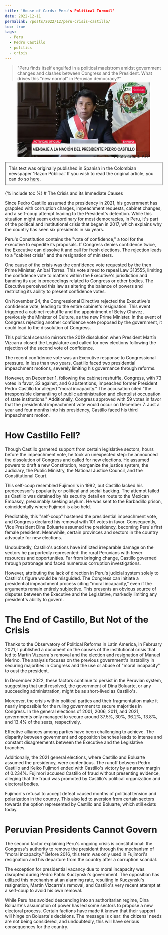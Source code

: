 ```yaml
---
title: 'House of Cards: Peru's Political Turmoil'
date: 2022-12-11
permalink: /posts/2022/12/peru-crisis-castillo/
toc: true
tags:
  - Peru
  - Pedro Castillo
  - politics
  - crisis
---
```

> "Peru finds itself engulfed in a political maelstrom amidst government changes and clashes between Congress and the President. What drives this "new normal" in Peruvian democracy?"

<div style="text-align: center;">
  <figure style="display: inline-block; text-align: center; margin-top: -10px;">
    <img src="/images/castillo-coup.jpg" style="display: block;">
    <figcaption style="margin-top: -10px; text-align: right;">Photo credit: AFP</figcaption>
  </figure>
</div>
<div style="border: 2px solid grey; padding: 10px; margin-top: -5px; margin-bottom: 0px;">
This text was originally published in Spanish in the Colombian newspaper 'Razon Pública.' If you wish to read the original article, you can do so <a href="https://razonpublica.com/castillo-de-naipes/">here</a>.
</div>
<br>
{% include toc %}
# The Crisis and its Immediate Causes

Since Pedro Castillo assumed the presidency in 2021, his government has grappled with corruption charges, impeachment requests, cabinet changes, and a self-coup attempt leading to the President's detention. While this situation might seem extraordinary for most democracies, in Peru, it's part of the political and institutional crisis that began in 2017, which explains why the country has seen six presidents in six years.

Peru's Constitution contains the "vote of confidence," a tool for the executive to expedite its proposals. If Congress denies confidence twice, the Executive can dissolve it and call for fresh elections. The rejection leads to a "cabinet crisis" and the resignation of ministers.

One cause of the crisis was the confidence vote requested by the then Prime Minister, Aníbal Torres. This vote aimed to repeal Law 313555, limiting the confidence vote to matters within the Executive's jurisdiction and banning its use in proceedings related to Congress or other bodies. The Executive perceived this law as altering the balance of powers and restricting its ability to present confidence votes.

On November 24, the Congressional Directiva rejected the Executive's confidence vote, leading to the entire cabinet's resignation. This event triggered a cabinet reshuffle and the appointment of Betsy Chávez, previously the Minister of Culture, as the new Prime Minister. In the event of Congress rejecting another confidence vote proposed by the government, it could lead to the dissolution of Congress.

This political scenario mirrors the 2019 dissolution when President Martín Vizcarra closed the Legislature and called for new elections following the rejection of the second vote of confidence.

The recent confidence vote was an Executive response to Congressional pressure. In less than two years, Castillo faced two presidential impeachment motions, severely limiting his governance through reforms.

However, on December 1, following the cabinet reshuffle, Congress, with 73 votes in favor, 32 against, and 6 abstentions, impeached former President Pedro Castillo for alleged "moral incapacity." The accusation cited "the irresponsible dismantling of public administration and clientelist occupation of state institutions." Additionally, Congress approved with 59 votes in favor that the presidential impeachment vote would occur on December 7. Just a year and four months into his presidency, Castillo faced his third impeachment motion.

# How Castillo Fell?

Though Castillo garnered support from certain legislative sectors, hours before the impeachment vote, he took an unexpected step: he announced the dissolution of Congress and called for new elections. He assumed powers to draft a new Constitution, reorganize the justice system, the Judiciary, the Public Ministry, the National Justice Council, and the Constitutional Court.

This self-coup resembled Fujimori's in 1992, but Castillo lacked his predecessor's popularity or political and social backing. The attempt failed as Castillo was detained by his security detail en route to the Mexican Embassy, presumably seeking asylum. He was sent to the Barbadillo prison, coincidentally where Fujimori is also held.

Predictably, this "self-coup" hastened the presidential impeachment vote, and Congress declared his removal with 101 votes in favor. Consequently, Vice President Dina Boluarte assumed the presidency, becoming Peru's first female president. Meanwhile, certain provinces and sectors in the country advocate for new elections.

Undoubtedly, Castillo's actions have inflicted irreparable damage on the sectors he purportedly represented: the rural Peruvians with fewer resources and opportunities. Far from bringing change, Castillo governed through patronage and faced numerous corruption investigations.

However, attributing the lack of direction in Peru's judicial system solely to Castillo's figure would be misguided. The Congress can initiate a presidential impeachment process citing "moral incapacity," even if the arguments remain entirely subjective. This presents an obvious source of disputes between the Executive and the Legislative, markedly limiting any president's ability to govern.

# The End of Castillo, But Not of the Crisis

Thanks to the Observatory of Political Reforms in Latin America, in February 2021, I published a document on the causes of the institutional crisis that led to Martín Vizcarra's removal and the election and resignation of Manuel Merino. The analysis focuses on the previous government's instability in securing majorities in Congress and the use or abuse of "moral incapacity" to oust the president.

In December 2022, these factors continue to persist in the Peruvian system, suggesting that until resolved, the government of Dina Boluarte, or any succeeding administration, might be as short-lived as Castillo's.

Moreover, the crisis within political parties and their fragmentation make it nearly impossible for the ruling government to secure majorities in Congress. In the general elections of 2001, 2006, 2011, and 2021, governments only managed to secure around 37.5%, 30%, 36.2%, 13.8%, and 13.4% of the seats, respectively.

Effective alliances among parties have been challenging to achieve. The disparity between government and opposition benches leads to intense and constant disagreements between the Executive and the Legislative branches.

Additionally, the 2021 general elections, where Castillo and Boluarte assumed the presidency, were contentious. The runoff between Pedro Castillo and Keiko Fujimori ended with Castillo's victory by a narrow margin of 0.234%. Fujimori accused Castillo of fraud without presenting evidence, alleging that the fraud was promoted by Castillo's political organization and electoral bodies.

Fujimori's refusal to accept defeat caused months of political tension and polarization in the country. This also led to aversion from certain sectors towards the option represented by Castillo and Boluarte, which still exists today.

# Peruvian Presidents Cannot Govern

The second factor explaining Peru's ongoing crisis is constitutional: the Congress's authority to remove the president through the mechanism of "moral incapacity." Before 2016, this term was only used in Fujimori's resignation and his departure from the country after a corruption scandal.

The exception for presidential vacancy due to moral incapacity was disrupted during Pedro Pablo Kuczynski's government. The opposition has utilized this mechanism at an alarming rate, resulting in Kuczynski's resignation, Martin Vizcarra's removal, and Castillo's very recent attempt at a self-coup to avoid his own removal.

While Peru has avoided descending into an authoritarian regime, Dina Boluarte's assumption of power has led some sectors to propose a new electoral process. Certain factions have made it known that their support will hinge on Boluarte's decisions. The message is clear: the citizens' needs are not being considered, and undoubtedly, this will have serious consequences for the country.